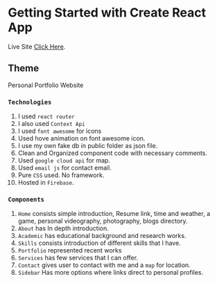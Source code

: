 # Getting Started with Create React App

Live Site [Click Here](https://yasin-portfolio-4f8a7.web.app/).

## Theme

Personal Portfolio Website

### `Technologies`

1. I used `react router` 
2. I also used `Context Api`
3. I used `font awesome` for icons
4. Used hove animation on font awesome icon.
5. I use my own fake db in public folder as json file.
6. Clean and Organized component code with necessary comments.
7. Used `google cloud api` for map.
8. Used `email js` for contact email.
9. Pure `CSS` used. No framework.
10. Hosted in `Firebase`.

### `Components`

1. `Home` consists simple introduction, Resume link, time and weather, a game, personal videography, photography, blogs directory.
2. `About` has In depth introduction.
3. `Academic` has educational background and research works.
4. `Skills` consists introduction of different skills that I have.
5. `Portfolio` represented recent works
6. `Services` has few services that I can offer.
7. `Contact` gives user to contact with me and a `map` for location.
8. `Sidebar` Has more options where links direct to personal profiles.


